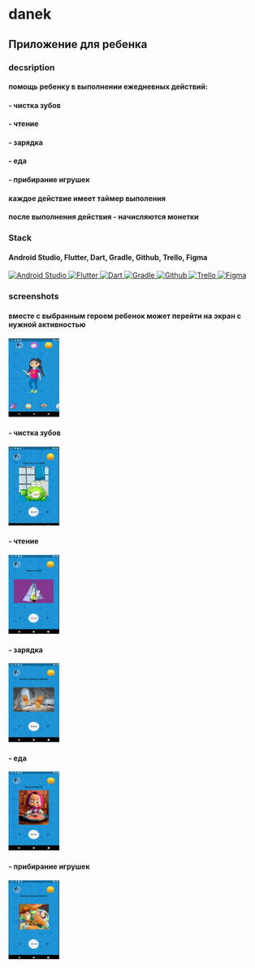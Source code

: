 # danek

## Приложение для ребенка

### decsription
#### помощь ребенку в выполнении ежедневных действий:
#### - чистка зубов
#### - чтение
#### - зарядка
#### - еда
#### - прибирание игрушек

#### каждое действие имеет таймер выполения
#### после выполнения действия - начисляются монетки

### Stack
#### Android Studio, Flutter, Dart, Gradle, Github, Trello, Figma
<a href="https://www.jetbrains.com/idea/">
    <img src="https://techcrunch.com/wp-content/uploads/2017/02/android-studio-logo.png" width="85" height="40"  alt="Android Studio"/>
</a>
<a href="https://www.jetbrains.com/idea/">
    <img src="https://static.wikia.nocookie.net/logo-timeline/images/c/cf/4B4A9751-D2BF-4A93-BDCC-CDCA5326B65F.png" width="85" height="40"  alt="Flutter"/>
</a>
<a href="https://www.jetbrains.com/idea/">
    <img src="https://www.vectorlogo.zone/logos/dartlang/dartlang-ar21.svg" width="85" height="40"  alt="Dart"/>
</a>
<a href="https://www.jetbrains.com/idea/">
    <img src="https://starchenkov.pro/qa-guru/img/skills/Gradle.svg" width="40" height="40"  alt="Gradle"/>
</a>
<a href="https://www.jetbrains.com/idea/">
    <img src="https://starchenkov.pro/qa-guru/img/skills/Github.svg" width="40" height="40"  alt="Github"/>
</a>
<a href="https://www.jetbrains.com/idea/">
    <img src="https://1000logos.net/wp-content/uploads/2021/05/Trello-logo-768x432.png" width="85" height="40"  alt="Trello"/>
</a>
<a href="https://www.jetbrains.com/idea/">
    <img src="https://cdn.dribbble.com/users/3061686/screenshots/17599145/media/4d00ad57610b9f50bb00cc5a68654986.png?compress=1&resize=1200x900&vertical=top" width="85" height="45"  alt="Figma"/>
</a>

### screenshots
#### вместе с выбранным героем ребенок может перейти на экран с нужной активностью
<a href="https://www.jetbrains.com/idea/">
<img src="https://github.com/977605/12/blob/master/assets/images/screen_with_girl.jpg" width="100" height="155"  alt="Hero"/>
</a>

#### - чистка зубов
<a href="https://www.jetbrains.com/idea/">
<img src="https://github.com/977605/12/blob/master/assets/images/screen_with_frog.jpg" width="100" height="155"  alt="Hero"/>
</a>

#### - чтение
<a href="https://www.jetbrains.com/idea/">
<img src="https://github.com/977605/12/blob/master/assets/images/screen_with_book.jpg" width="100" height="155"  alt="Hero"/>
</a>

#### - зарядка
<a href="https://www.jetbrains.com/idea/">
<img src="https://github.com/977605/12/blob/master/assets/images/screen_with_excercise.jpg" width="100" height="155"  alt="Hero"/>
</a>

#### - еда
<a href="https://www.jetbrains.com/idea/">
<img src="https://github.com/977605/12/blob/master/assets/images/screen_with_eating.jpg" width="100" height="155"  alt="Hero"/>
</a>

#### - прибирание игрушек
<a href="https://www.jetbrains.com/idea/">
<img src="https://github.com/977605/12/blob/master/assets/images/screen_with_toy.jpg" width="100" height="155"  alt="Hero"/>
</a>
